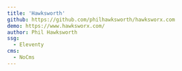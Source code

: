 ```yaml
---
title: 'Hawksworth'
github: https://github.com/philhawksworth/hawksworx.com
demo: https://www.hawksworx.com/
author: Phil Hawksworth
ssg:
  - Eleventy
cms:
  - NoCms
---
```

